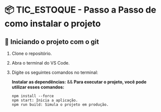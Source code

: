 # 📦 TIC_ESTOQUE - Passo a Passo de como instalar o projeto

## 🚀 Iniciando o projeto com o git

1. Clone o repositório.
2. Abra o terminal do VS Code.
3. Digite os seguintes comandos no terminal:

   **Instalar as dependências:**  && **Para executar o projeto, você pode utilizar esses comandos:**
   ```shell
   npm install --force
   npm start: Inicia a aplicação.
   npm run build: Simula o projeto em produção.
   
